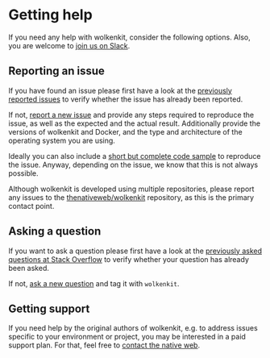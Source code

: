# Getting help

If you need any help with wolkenkit, consider the following options. Also, you are welcome to <a href="http://slackin.wolkenkit.io" target="_blank" rel="noopener noreferrer">join us on Slack</a>.

## Reporting an issue

If you have found an issue please first have a look at the [previously reported issues](https://github.com/thenativeweb/wolkenkit/issues) to verify whether the issue has already been reported.

If not, [report a new issue](https://github.com/thenativeweb/wolkenkit/issues/new/choose) and provide any steps required to reproduce the issue, as well as the expected and the actual result. Additionally provide the versions of wolkenkit and Docker, and the type and architecture of the operating system you are using.

Ideally you can also include a [short but complete code sample](http://www.yoda.arachsys.com/csharp/complete.html) to reproduce the issue. Anyway, depending on the issue, we know that this is not always possible.

Although wolkenkit is developed using multiple repositories, please report any issues to the [thenativeweb/wolkenkit](https://github.com/thenativeweb/wolkenkit/issues) repository, as this is the primary contact point.

## Asking a question

If you want to ask a question please first have a look at the [previously asked questions at Stack Overflow](http://stackoverflow.com/questions/tagged/wolkenkit) to verify whether your question has already been asked.

If not, [ask a new question](http://stackoverflow.com/questions/ask) and tag it with `wolkenkit`.

## Getting support

If you need help by the original authors of wolkenkit, e.g. to address issues specific to your environment or project, you may be interested in a paid support plan. For that, feel free to [contact the native web](mailto:hello@thenativeweb.io).
